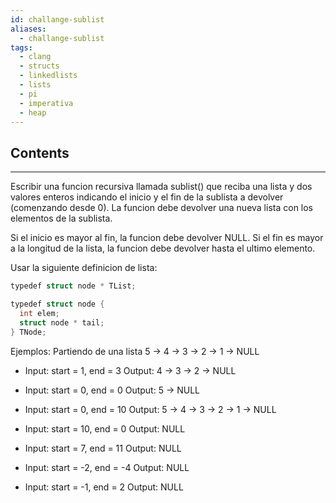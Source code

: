 ```yaml
---
id: challange-sublist
aliases:
  - challange-sublist
tags:
  - clang
  - structs
  - linkedlists
  - lists
  - pi
  - imperativa
  - heap
---
```

## Contents
---
Escribir una funcion recursiva llamada sublist() que reciba una lista y dos valores
enteros indicando el inicio y el fin de la sublista a devolver (comenzando desde 0).
La funcion debe devolver una nueva lista con los elementos de la sublista.

Si el inicio es mayor al fin, la funcion debe devolver NULL.
Si el fin es mayor a la longitud de la lista, la funcion debe devolver hasta el ultimo elemento.

Usar la siguiente definicion de lista:
```c
typedef​ struct node * TList;

typedef​ struct node {
  int elem;
  struct node * tail;
} TNode;

```

Ejemplos:
Partiendo de una lista 5 -> 4 -> 3 -> 2 -> 1 -> NULL

- Input: start = 1, end = 3
  Output: 4 -> 3 -> 2 -> NULL

- Input: start = 0, end = 0
  Output: 5 -> NULL

- Input: start = 0, end = 10
  Output: 5 -> 4 -> 3 -> 2 -> 1 -> NULL

- Input: start = 10, end = 0
  Output: NULL

- Input: start = 7, end = 11
  Output: NULL
  
- Input: start = -2, end = -4
  Output: NULL

- Input: start = -1, end = 2
  Output: NULL

